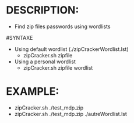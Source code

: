 # DESCRIPTION:
 - Find zip files passwords using wordlists

#SYNTAXE
- Using default wordlist (./zipCrackerWordlist.lst)
  - zipCracker.sh zipfile 
- Using a personal wordlist
  - zipCracker.sh zipfile wordlist

# EXAMPLE:
- zipCracker.sh ./test_mdp.zip 
- zipCracker.sh ./test_mdp.zip ./autreWordlist.lst
